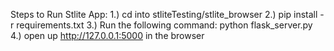 Steps to Run Stlite App:
1.) cd into stliteTesting/stlite_browser
2.) pip install -r requirements.txt
3.) Run the following command: python flask_server.py
4.) open up http://127.0.0.1:5000 in the browser